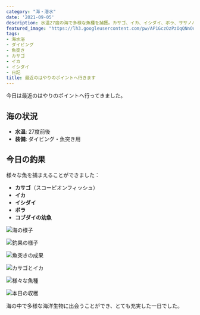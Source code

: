 ```yaml
---
category: "海・潜水"
date: '2021-09-05'
description: 水温27度の海で多様な魚種を捕獲。カサゴ、イカ、イシダイ、ボラ、ササノハベラなど豊富な釣果の記録。
featured_image: "https://lh3.googleusercontent.com/pw/AP1GczOzPzOqQNnOdiDF--Rk9Ou3Fkq3DSpigIc2g71F4tgEL9FbzREZq8a1Q38nlnyo9BTgN0u4FYBdri31MCs9tdUKF1vwGLDU73gp8jKyx-E1gUOAaRBoF8DfGlMxkIFHY3hhE-U6xkWGN-hUPX1BSNhTYQ=s800-no-gm?authuser=0"
tags:
- 海水浴
- ダイビング
- 魚突き
- カサゴ
- イカ
- イシダイ
- 日記
title: 最近のはやりのポイントへ行きます
---
```



今日は最近のはやりのポイントへ行ってきました。

## 海の状況
- **水温**: 27度前後
- **装備**: ダイビング・魚突き用

## 今日の釣果

様々な魚を捕まえることができました：

- **カサゴ**（スコーピオンフィッシュ）
- **イカ**
- **イシダイ**
- **ボラ**
- **コブダイの幼魚**

![海の様子](https://lh3.googleusercontent.com/pw/AP1GczOzPzOqQNnOdiDF--Rk9Ou3Fkq3DSpigIc2g71F4tgEL9FbzREZq8a1Q38nlnyo9BTgN0u4FYBdri31MCs9tdUKF1vwGLDU73gp8jKyx-E1gUOAaRBoF8DfGlMxkIFHY3hhE-U6xkWGN-hUPX1BSNhTYQ=s800-no-gm?authuser=0)

![釣果の様子](https://lh3.googleusercontent.com/pw/AP1GczMRpeXk6iCgC1LoFICM54iaKkFfWyNYLoOvKuiwx_dZroee9sOLLQs7gkw2Fkq-A7ChUOS_CPUORboglauol6Nn6nk3pG9PqUx-NiaQfGXgwidWbObp0eSOBJgjvWIhOlWyjmHAHklqJ4jpk6fbeMtBlQ=s800-no-gm?authuser=0)

![魚突きの成果](https://lh3.googleusercontent.com/pw/AP1GczNt8nV6vfIIy1e18qUHLUagr05sZL2A3bG0jJTIRdcxGYgArQ82ubuF_uw2efnlj5WIozSB5-rPmealPAyKXynVD3Q6OSvYxfwgZXWwDDA04Q7Mh-CK1BALw99k2nJK8ZMTs-o7POobqZ3quO_E-hYh3Q=s800-no-gm?authuser=0)

![カサゴとイカ](https://lh3.googleusercontent.com/pw/AP1GczOVLfDQ-7LTrK8JPVbk5F9lbGRtW59X6s4Gba926oWZ2Hihy5izkGgjV3FIMnIrjccsXM1XV_scXpzauWsPF7WLaIVPx_OWMd5ETy0aj6axQu3xlSZHhEH2sf79QPkBY8HUk4WZPV04VMczPZ-e24EXiw=s800-no-gm?authuser=0)

![様々な魚種](https://lh3.googleusercontent.com/pw/AP1GczOELSCFpwHFeKVRgnc08FFWICFthc9iNZ85UXvIj_L41F1u9YyRrou76-vzQHs_YQJkTtxznr7rWgoR2sxmv5oBoRRCbpWzlwtmwLwYlE55cb5fcbFqZLi566BGPwUZsm8CeAWCIFv5s1QxFxEAVbsKcg=s800-no-gm?authuser=0)

![本日の収穫](https://lh3.googleusercontent.com/pw/AP1GczNpAS0XhJAamCxI7vhPM5ywXIezxiYxl2Zcai9bXasNaX21JCDgHfymj25pcnASvy6uhgEPBebPDanbaDQuW0NcLrF_1ySusaWXQX70omSdyPafQCVQA71wg7Ei8MUHT28AFlKf7fKHyZUclKdDGlBf-w=s800-no-gm?authuser=0)

海の中で多様な海洋生物に出会うことができ、とても充実した一日でした。